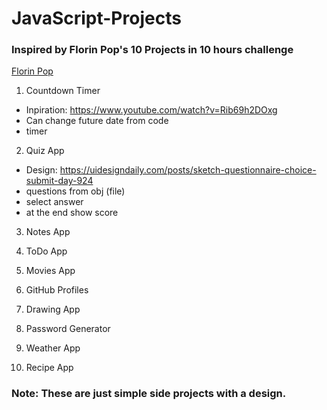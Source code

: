 # JavaScript-Projects
### Inspired by Florin Pop's 10 Projects in 10 hours challenge
[Florin Pop](https://www.youtube.com/watch?v=dtKciwk_si4)

1. Countdown Timer
 - Inpiration: https://www.youtube.com/watch?v=Rib69h2DOxg
 - Can change future date from code
 - timer

2. Quiz App
 - Design: https://uidesigndaily.com/posts/sketch-questionnaire-choice-submit-day-924
 - questions from obj (file)
 - select answer
 - at the end show score

3. Notes App

4. ToDo App

5. Movies App

6. GitHub Profiles

7. Drawing App

8. Password Generator

9. Weather App

10. Recipe App

### Note: These are just simple side projects with a design.